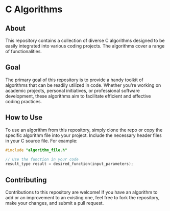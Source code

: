 # C Algorithms

## About
This repository contains a collection of diverse C algorithms designed to be easily integrated into various coding projects. The algorithms cover a range of functionalities.

## Goal
The primary goal of this repository is to provide a handy toolkit of algorithms that can be readily utilized in code. Whether you're working on academic projects, personal initiatives, or professional software development, these algorithms aim to facilitate efficient and effective coding practices.

## How to Use
To use an algorithm from this repository, simply clone the repo or copy the specific algorithm file into your project. Include the necessary header files in your C source file. For example:

```c
#include "algorithm_file.h"

// Use the function in your code
result_type result = desired_function(input_parameters);
```

## Contributing
Contributions to this repository are welcome! If you have an algorithm to add or an improvement to an existing one, feel free to fork the repository, make your changes, and submit a pull request.
